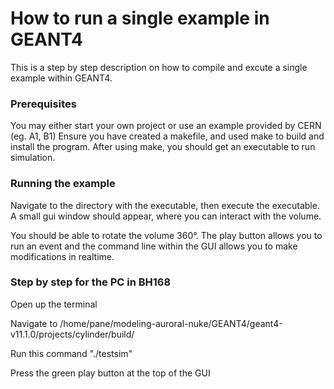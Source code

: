 # How to run a single example in GEANT4
This is a step by step description on how to compile and excute a single example within GEANT4.

### Prerequisites 
You may either start your own project or use an example provided by CERN (eg. A1, B1)
Ensure you have created a makefile, and used make to build and install the program.
After using make, you should get an executable to run simulation.

### Running the example
Navigate to the directory with the executable, then execute the executable.
A small gui window should appear, where you can interact with the volume.

You should be able to rotate the volume 360&deg;.
The play button allows you to run an event and the command line within the GUI allows you to make modifications in realtime.

### Step by step for the PC in BH168
Open up the terminal

Navigate to /home/pane/modeling-auroral-nuke/GEANT4/geant4-v11.1.0/projects/cylinder/build/

Run this command "./testsim"

Press the green play button at the top of the GUI








 
